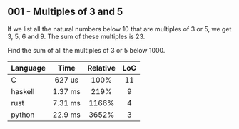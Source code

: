 001 - Multiples of 3 and 5
--------------------------

If we list all the natural numbers below 10 that are multiples of 3 or 5, we
get 3, 5, 6 and 9. The sum of these multiples is 23.

Find the sum of all the multiples of 3 or 5 below 1000.

Language | Time | Relative | LoC
--- | :---: | :---: | :---:
C | 627 us | 100% | 11
haskell | 1.37 ms | 219% | 9
rust | 7.31 ms | 1166% | 4
python | 22.9 ms | 3652% | 3
